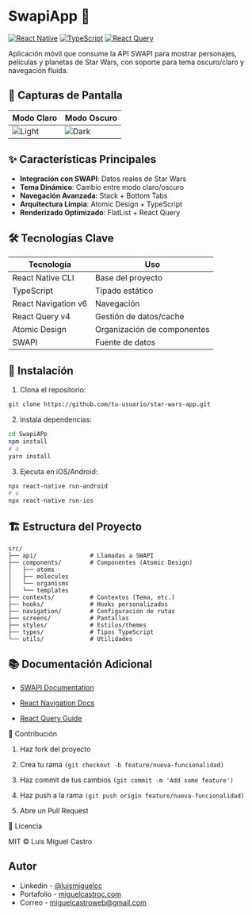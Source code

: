 # SwapiApp 🚀

[![React Native](https://img.shields.io/badge/React%20Native-0.71-blue)](https://reactnative.dev/)
[![TypeScript](https://img.shields.io/badge/TypeScript-4.9%2B-blue)](https://www.typescriptlang.org/)
[![React Query](https://img.shields.io/badge/React%20Query-4.0%2B-orange)](https://tanstack.com/query/v4)

Aplicación móvil que consume la API SWAPI para mostrar personajes, películas y planetas de Star Wars, con soporte para tema oscuro/claro y navegación fluida.

## 📱 Capturas de Pantalla

| Modo Claro                      | Modo Oscuro                   |
| ------------------------------- | ----------------------------- |
| ![Light](screenshots/light.jpg) | ![Dark](screenshots/dark.jpg) |

## ✨ Características Principales

- **Integración con SWAPI**: Datos reales de Star Wars
- **Tema Dinámico**: Cambio entre modo claro/oscuro
- **Navegación Avanzada**: Stack + Bottom Tabs
- **Arquitectura Limpia**: Atomic Design + TypeScript
- **Renderizado Optimizado**: FlatList + React Query

## 🛠 Tecnologías Clave

| Tecnología          | Uso                         |
| ------------------- | --------------------------- |
| React Native CLI    | Base del proyecto           |
| TypeScript          | Tipado estático             |
| React Navigation v6 | Navegación                  |
| React Query v4      | Gestión de datos/cache      |
| Atomic Design       | Organización de componentes |
| SWAPI               | Fuente de datos             |

## 🚀 Instalación

1. Clona el repositorio:

```bash
git clone https://github.com/tu-usuario/star-wars-app.git
```

2. Instala dependencias:

```bash
cd SwapiAPp
npm install
# o
yarn install
```

3. Ejecuta en iOS/Android:

```bash
npx react-native run-android
# o
npx react-native run-ios
```

## 🏗 Estructura del Proyecto

```folder
src/
├── api/               # Llamadas a SWAPI
├── components/        # Componentes (Atomic Design)
│   ├── atoms
│   ├── molecules
│   └── organisms
│   └── templates
├── contexts/          # Contextos (Tema, etc.)
├── hooks/             # Hooks personalizados
├── navigation/        # Configuración de rutas
├── screens/           # Pantallas
├── styles/            # Estilos/themes
├── types/             # Tipos TypeScript
└── utils/             # Utilidades
```

## 📚 Documentación Adicional

- [SWAPI Documentation](https://swapi.py4e.com/documentation)

- [React Navigation Docs](https://reactnavigation.org/)

- [React Query Guide](https://tanstack.com/query/v4/docs/framework/react/overview)

🤝 Contribución

1. Haz fork del proyecto

2. Crea tu rama `(git checkout -b feature/nueva-funcionalidad)`

3. Haz commit de tus cambios `(git commit -m 'Add some feature')`

4. Haz push a la rama `(git push origin feature/nueva-funcionalidad)`

5. Abre un Pull Request

📄 Licencia

MIT © Luis Miguel Castro

## Autor

- Linkedin - [@luismiguelcc](https://www.linkedin.com/in/luismiguelcc/)
- Portafolio - [miguelcastroc.com](https://www.miguelcastroc.com/)
- Correo - [miguelcastroweb@gmail.com](mailto:miguelcastroweb@gmail.com)
